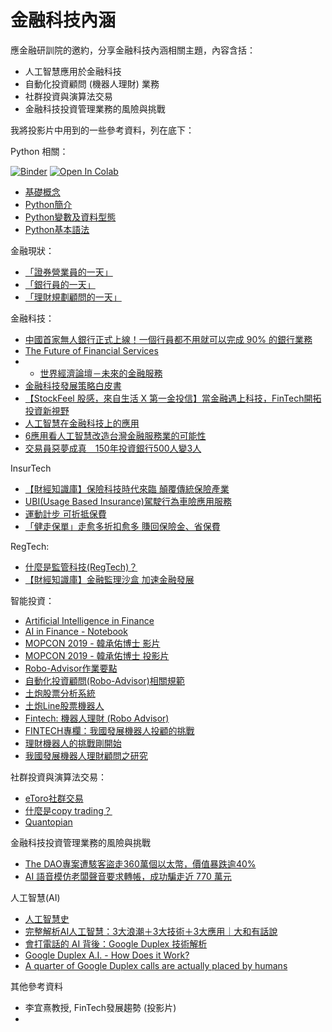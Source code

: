 # 金融科技內涵

應金融研訓院的邀約，分享金融科技內涵相關主題，內容含括：

* 人工智慧應用於金融科技
* 自動化投資顧問 (機器人理財) 業務  
* 社群投資與演算法交易
* 金融科技投資管理業務的風險與挑戰

我將投影片中用到的一些參考資料，列在底下：

Python 相關：

[![Binder](https://mybinder.org/badge_logo.svg)](https://mybinder.org/v2/gh/victorgau/fintech_ai/master)
[![Open In Colab](https://colab.research.google.com/assets/colab-badge.svg)](https://colab.research.google.com/github/victorgau/fintech_ai/)

* [基礎概念](http://bit.ly/2Xkl9IG)
* [Python簡介](http://bit.ly/2NNVswV)
* [Python變數及資料型態](http://bit.ly/2ps9US0)
* [Python基本語法](http://bit.ly/34pdlri)

金融現狀：

* [「證券營業員的一天」](https://www.youtube.com/watch?v=QhfXQRQHRgQ)
* [「銀行員的一天」](https://www.youtube.com/watch?v=N9kY6YAEuIk)
* [「理財規劃顧問的一天」](https://www.youtube.com/watch?v=aur-z_6sYyE)

金融科技：

* [中國首家無人銀行正式上線！一個行員都不用就可以完成 90% 的銀行業務](https://buzzorange.com/techorange/2018/04/12/china-bank-without-people/)
* [The Future of Financial Services](http://www3.weforum.org/docs/WEF_The_future__of_financial_services.pdf)
* * [世界經濟論壇－未來的金融服務](https://www.stockfeel.com.tw/2015%E5%B9%B4%E4%B8%96%E7%95%8C%E7%B6%93%E6%BF%9F%E8%AB%96%E5%A3%87%EF%BC%8D%E6%9C%AA%E4%BE%86%E7%9A%84%E9%87%91%E8%9E%8D%E6%9C%8D%E5%8B%99/)
* [金融科技發展策略白皮書](http://www.tfsr.org.tw/Uploads/files/1050518%E9%87%91%E8%9E%8D%E7%A7%91%E6%8A%80%E7%99%BC%E5%B1%95%E7%AD%96%E7%95%A5%E7%99%BD%E7%9A%AE%E6%9B%B8.pdf)
* [【StockFeel 股感，來自生活 X 第一金投信】當金融遇上科技，FinTech開拓投資新視野](https://www.youtube.com/watch?v=j8le136cNKs)
* [人工智慧在金融科技上的應用](https://scitechvista.nat.gov.tw/c/sTkv.htm)
* [6應用看人工智慧改造台灣金融服務業的可能性](https://www.bnext.com.tw/article/44618/6-ai-financial-service-use-cases)
* [交易員惡夢成真　150年投資銀行500人變3人](https://tw.appledaily.com/new/realtime/20180501/1344942/)

InsurTech

* [【財經知識庫】保險科技時代來臨 顛覆傳統保險產業](https://www.youtube.com/watch?v=48fXi5b1RgM&t=143s)
* [UBI(Usage Based Insurance)駕駛行為車險應用服務](https://ictjournal.itri.org.tw/Content/Messagess/contents.aspx?MmmID=654304432122064271&MSID=744065365075657457)
* [運動計步 可折抵保費](https://money.udn.com/money/story/5617/3791056)
* [「健走保單」走愈多折扣愈多 賺回保險金、省保費](https://www.happysunflowers.com/JihsunInsurance/article.do?sn=15f47444c5a000007c9b)

RegTech:

* [什麼是監管科技(RegTech)？](https://www.inside.com.tw/article/7029-what-is-regtech)
* [【財經知識庫】金融監理沙盒 加速金融發展](https://www.youtube.com/watch?v=40il8F14VVA)

智能投資：

* [Artificial Intelligence in Finance](https://hilpisch.com/pycontw.pdf)
* [AI in Finance - Notebook](https://hilpisch.com/pycontw.html)
* [MOPCON 2019 - 韓承佑博士 影片](https://www.youtube.com/watch?v=v7MgZLIc-ds)
* [MOPCON 2019 - 韓承佑博士 投影片](https://www.finlab.tw/slide_mopcon.pdf)
* [Robo-Advisor作業要點](http://www.selaw.com.tw/LawContent.aspx?LawID=G0103923)
* [自動化投資顧問(Robo-Advisor)相關規範](http://www.fsc.gov.tw/fckdowndoc?file=/01-1-5-13-%E5%B0%88%E9%A1%8C%E4%B8%80-%E8%87%AA%E5%8B%95%E5%8C%96%E6%8A%95%E8%B3%87%E9%A1%A7%E5%95%8F(Robo%20Advisor)%E7%9B%B8%E9%97%9C%E8%A6%8F%E7%AF%84.pdf&flag=doc)
* [土炮股票分析系統](https://www.youtube.com/watch?v=zBtLOMBcH6E)
* [土炮Line股票機器人](https://github.com/victorgau/PyConTW2018Talk)
* [Fintech: 機器人理財 (Robo Advisor)](https://share.tenten.co/how-ux-intech-change-the-world-dacf7efc9014)
* [FINTECH專欄：我國發展機器人投顧的挑戰](https://www.storm.mg/article/411871)
* [理財機器人的挑戰剛開始](https://www.npf.org.tw/1/20161)
* [我國發展機器人理財顧問之研究](https://webline.sfi.org.tw/download/resh_ftp/AMEDFund/%E6%88%91%E5%9C%8B%E7%99%BC%E5%B1%95%E6%A9%9F%E5%99%A8%E4%BA%BA%E7%90%86%E8%B2%A1%E9%A1%A7%E5%95%8F%E4%B9%8B%E7%A0%94%E7%A9%B6.pdf)

社群投資與演算法交易：

* [eToro社群交易](https://www.etoro.com/zh-tw/trading/social/)
* [什麼是copy trading？](https://www.youtube.com/watch?v=9ufK945sq4Q)
* [Quantopian](https://www.quantopian.com/)

金融科技投資管理業務的風險與挑戰

* [The DAO專案遭駭客盜走360萬個以太幣，價值暴跌逾40%](https://www.ithome.com.tw/news/106614)
* [AI 語音模仿老闆聲音要求轉帳，成功騙走近 770 萬元](https://technews.tw/2019/09/05/fraudsters-voice-ai/)

人工智慧(AI)

* [人工智慧史](https://zh.wikipedia.org/wiki/%E4%BA%BA%E5%B7%A5%E6%99%BA%E8%83%BD%E5%8F%B2)
* [完整解析AI人工智慧：3大浪潮＋3大技術＋3大應用｜大和有話說](https://dahetalk.com/2018/04/08/%E5%AE%8C%E6%95%B4%E8%A7%A3%E6%9E%90ai%E4%BA%BA%E5%B7%A5%E6%99%BA%E6%85%A7%EF%BC%9A3%E5%A4%A7%E6%B5%AA%E6%BD%AE%EF%BC%8B3%E5%A4%A7%E6%8A%80%E8%A1%93%EF%BC%8B3%E5%A4%A7%E6%87%89%E7%94%A8%EF%BD%9C/)
* [會打電話的 AI 背後：Google Duplex 技術解析](http://technews.tw/2018/05/10/google-duplex-an-ai-system-for-accomplishing-real-world-tasks-over-the-phone/)
* [Google Duplex A.I. - How Does it Work?](https://www.youtube.com/watch?v=IuIpgArEZig)
* [A quarter of Google Duplex calls are actually placed by humans](https://www.theverge.com/2019/5/22/18636138/google-duplex-human-callers-25-percent-ai-restaurant-booking)

其他參考資料

* 李宜熹教授, FinTech發展趨勢 (投影片)
* 